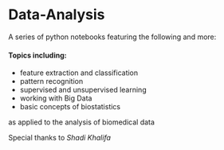 # Data-Analysis

A series of python notebooks featuring the following and more:

#### Topics including:
- feature extraction and classification
- pattern recognition
- supervised and unsupervised learning
- working with Big Data
- basic concepts of biostatistics

as applied to the analysis of biomedical data


Special thanks to *Shadi Khalifa*
